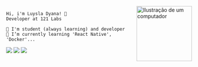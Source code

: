 
<img src="https://image.flaticon.com/icons/png/512/4472/4472726.png" height="auto" width="150px" align="right" alt="Ilustração de um computador">

```
Hi, i'm Luysla Dyana! 🌼
Developer at 121 Labs

💜 I'm student (always learning) and developer   
🌱 I’m currently learning 'React Native', 'Docker'...
```

<p align="left">
  <a href="mailto:dyana.tavares1@gmail.com" alt="Gmail">
  <img src="https://img.shields.io/badge/Gmail-D14836?style=for-the-badge&logo=gmail&logoColor=white" /></a>

  <a href="https://www.linkedin.com/in/dyana-tavares/" alt="Linkedin">
  <img src="https://img.shields.io/badge/LinkedIn-0077B5?style=for-the-badge&logo=linkedin&logoColor=white" /></a>
  
  <a href="https://dev.to/luysla" alt="Dev.to">
  <img src="https://img.shields.io/badge/dev.to-0A0A0A?style=for-the-badge&logo=dev.to&logoColor=white" /></a>
</p>  
